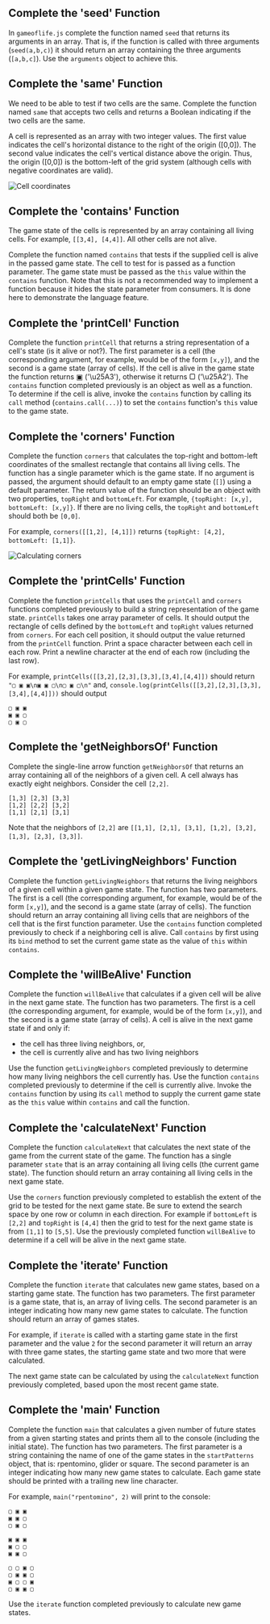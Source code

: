 ## Complete the 'seed' Function

In `gameoflife.js` complete the function named `seed` that returns its arguments in an array. That is, if the function is called with three arguments (`seed(a,b,c)`) it should return an array containing the three arguments (`[a,b,c]`). Use the `arguments` object to achieve this.

## Complete the 'same' Function

We need to be able to test if two cells are the same. Complete the function named `same` that accepts two cells and returns a Boolean indicating if the two cells are the same.

A cell is represented as an array with two integer values. The first value indicates the cell's horizontal distance to the right of the origin ([0,0]). The second value indicates the cell's vertical distance above the origin. Thus, the origin ([0,0]) is the bottom-left of the grid system (although cells with negative coordinates are valid).

![Cell coordinates](cells.png)

## Complete the 'contains' Function

The game state of the cells is represented by an array containing all living cells. For example, `[[3,4], [4,4]]`. All other cells are not alive.

Complete the function named `contains` that tests if the supplied cell is alive in the passed game state. The cell to test for is passed as a function parameter. The game state must be passed as the `this` value within the `contains` function. Note that this is not a recommended way to implement a function because it hides the state parameter from consumers. It is done here to demonstrate the language feature.

## Complete the 'printCell' Function

Complete the function `printCell` that returns a string representation of a cell's state (is it alive or not?). The first parameter is a cell (the corresponding argument, for example, would be of the form `[x,y]`), and the second is a game state (array of cells). If the cell is alive in the game state the function returns ▣ ('\u25A3'), otherwise it returns ▢ ('\u25A2'). The `contains` function completed previously is an object as well as a function. To determine if the cell is alive, invoke the `contains` function by calling its `call` method (`contains.call(...)`) to set the `contains` function's `this` value to the game state.

## Complete the 'corners' Function

Complete the function `corners` that calculates the top-right and bottom-left coordinates of the smallest rectangle that contains all living cells. The function has a single parameter which is the game state. If no argument is passed, the argument should default to an empty game state (`[]`) using a default parameter. The return value of the function should be an object with two properties, `topRight` and `bottomLeft`. For example, `{topRight: [x,y], bottomLeft: [x,y]}`. If there are no living cells, the `topRight` and `bottomLeft` should both be `[0,0]`.

For example, `corners([[1,2], [4,1]])` returns `{topRight: [4,2], bottomLeft: [1,1]}`.

![Calculating corners](corners.png)

## Complete the 'printCells' Function

Complete the function `printCells` that uses the `printCell` and `corners` functions completed previously to build a string representation of the game state. `printCells` takes one array parameter of cells. It should output the rectangle of cells defined by the `bottomLeft` and `topRight` values returned from `corners`. For each cell position, it should output the value returned from the `printCell` function. Print a space character between each cell in each row. Print a newline character at the end of each row (including the last row).

For example, `printCells([[3,2],[2,3],[3,3],[3,4],[4,4]])` should return `"▢ ▣ ▣\n▣ ▣ ▢\n▢ ▣ ▢\n"` and, `console.log(printCells([[3,2],[2,3],[3,3],[3,4],[4,4]]))` should output

```
▢ ▣ ▣
▣ ▣ ▢
▢ ▣ ▢
```

## Complete the 'getNeighborsOf' Function

Complete the single-line arrow function `getNeighborsOf` that returns an array containing all of the neighbors of a given cell. A cell always has exactly eight neighbors. Consider the cell `[2,2]`.

```
[1,3] [2,3] [3,3]
[1,2] [2,2] [3,2]
[1,1] [2,1] [3,1]
```

Note that the neighbors of `[2,2]` are `[[1,1], [2,1], [3,1], [1,2], [3,2], [1,3], [2,3], [3,3]]`.

## Complete the 'getLivingNeighbors' Function

Complete the function `getLivingNeighbors` that returns the living neighbors of a given cell within a given game state. The function has two parameters. The first is a cell (the corresponding argument, for example, would be of the form `[x,y]`), and the second is a game state (array of cells). The function should return an array containing all living cells that are neighbors of the cell that is the first function parameter. Use the `contains` function completed previously to check if a neighboring cell is alive. Call `contains` by first using its `bind` method to set the current game state as the value of `this` within `contains`.

## Complete the 'willBeAlive' Function

Complete the function `willBeAlive` that calculates if a given cell will be alive in the next game state. The function has two parameters. The first is a cell (the corresponding argument, for example, would be of the form `[x,y]`), and the second is a game state (array of cells). A cell is alive in the next game state if and only if:

* the cell has three living neighbors, or,
* the cell is currently alive and has two living neighbors

Use the function `getLivingNeighbors` completed previously to determine how many living neighbors the cell currently has. Use the function `contains` completed previously to determine if the cell is currently alive. Invoke the `contains` function by using its `call` method to supply the current game state as the `this` value within `contains` and call the function.

## Complete the 'calculateNext' Function

Complete the function `calculateNext` that calculates the next state of the game from the current state of the game. The function has a single parameter `state` that is an array containing all living cells (the current game state). The function should return an array containing all living cells in the next game state.

Use the `corners` function previously completed to establish the extent of the grid to be tested for the next game state. Be sure to extend the search space by one row or column in each direction. For example if `bottomLeft` is `[2,2]` and `topRight` is `[4,4]` then the grid to test for the next game state is from `[1,1]` to `[5,5]`. Use the previously completed function `willBeAlive` to determine if a cell will be alive in the next game state.

## Complete the 'iterate' Function

Complete the function `iterate` that calculates new game states, based on a starting game state. The function has two parameters. The first parameter is a game state, that is, an array of living cells. The second parameter is an integer indicating how many new game states to calculate. The function should return an array of games states.

For example, if `iterate` is called with a starting game state in the first parameter and the value `2` for the second parameter it will return an array with three game states, the starting game state and two more that were calculated.

The next game state can be calculated by using the `calculateNext` function previously completed, based upon the most recent game state.

## Complete the 'main' Function

Complete the function `main` that calculates a given number of future states from a given starting states and prints them all to the console (including the initial state). The function has two parameters. The first parameter is a string containing the name of one of the game states in the `startPatterns` object, that is: rpentomino, glider or square. The second parameter is an integer indicating how many new game states to calculate. Each game state should be printed with a trailing new line character.

For example, `main("rpentomino", 2)` will print to the console:

```
▢ ▣ ▣
▣ ▣ ▢
▢ ▣ ▢

▣ ▣ ▣
▣ ▢ ▢
▣ ▣ ▢

▢ ▢ ▣ ▢
▢ ▣ ▣ ▢
▣ ▢ ▢ ▣
▢ ▣ ▣ ▢

```

Use the `iterate` function completed previously to calculate new game states.